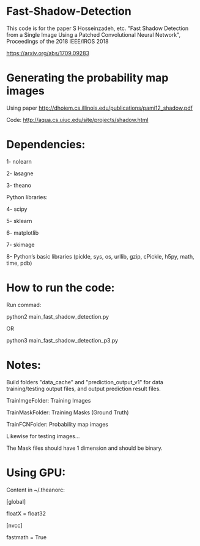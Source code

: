 # Fast-Shadow-Detection

This code is for the paper S Hosseinzadeh, etc. "Fast Shadow Detection from a Single Image Using a Patched Convolutional Neural Network", Proceedings of the 2018 IEEE/IROS 2018

https://arxiv.org/abs/1709.09283

# Generating the probability map images

Using paper http://dhoiem.cs.illinois.edu/publications/pami12_shadow.pdf

Code: http://aqua.cs.uiuc.edu/site/projects/shadow.html

# Dependencies:
1- nolearn

2- lasagne

3- theano

Python libraries:

4- scipy

5- sklearn

6- matplotlib

7- skimage

8- Python’s basic libraries (pickle, sys, os, urllib, gzip, cPickle, h5py, math, time, pdb)

# How to run the code:

Run commad:

python2 main_fast_shadow_detection.py 

OR

python3 main_fast_shadow_detection_p3.py

# Notes: 

Build folders "data_cache" and "prediction_output_v1" for data training/testing output files, and output prediction result files.

TrainImgeFolder: Training Images

TrainMaskFolder: Training Masks (Ground Truth)

TrainFCNFolder: Probability map images

Likewise for testing images…

The Mask files should have 1 dimension and should be binary.

# Using GPU:

Content in ~/.theanorc:

[global]

floatX = float32

[nvcc]

fastmath = True
